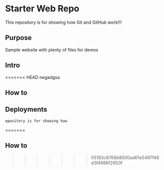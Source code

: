 # Starter Web Repo

This repository is for showing how Git and GitHub work!!!

## Purpose

Sample website with plenty of files for demos

## Intro

<<<<<<< HEAD
	negadgsa
	
## How to

## Deployments

	epository is for showing how 
=======
## How to
>>>>>>> 05183c8768b8500ad61e5497f48d3f4986f2653f
